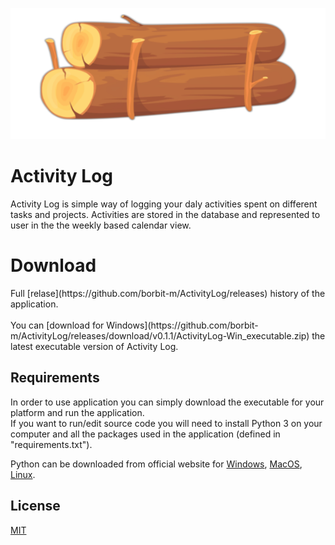 ![Alt text](https://github.com/borbit-m/ResourceHosting/blob/main/Logs.png?raw=true "Optional Title")

# Activity Log
Activity Log is simple way of logging your daly activities spent on different tasks and projects.
Activities are stored in the database and represented to user in the the weekly based calendar view.



# Download
<p>Full [relase](https://github.com/borbit-m/ActivityLog/releases) history of the application.<br><br>
You can [download for Windows](https://github.com/borbit-m/ActivityLog/releases/download/v0.1.1/ActivityLog-Win_executable.zip) the latest executable version of Activity Log.</p>




## Requirements

<p>In order to use application you can simply download the executable for your platform and run the application.<br>
If you want to run/edit source code you will need to install Python 3 on your computer and all the packages used in the application (defined in "requirements.txt").</p>

Python can be downloaded from official website for [Windows](), [MacOS](), [Linux]().



## License

[MIT](https://choosealicense.com/licenses/mit/)
